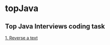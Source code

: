 # topJava

## Top Java Interviews coding task

[1. Reverse a text](https://github.com/mgamio/topJava/blob/master/src/main/java/com/topJava/strings/StringUtils.java)
